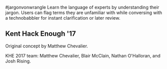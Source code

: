 #jargonvonwrangle
Learn the language of experts by understanding their jargon. Users can flag terms they are unfamiliar with while conversing with a technobabbler for instant clarification or later review.

## Kent Hack Enough '17
Original concept by Matthew Chevalier.

KHE 2017 team: Matthew Chevalier, Blair McClain, Nathan O'Halloran, and Josh Rising.
